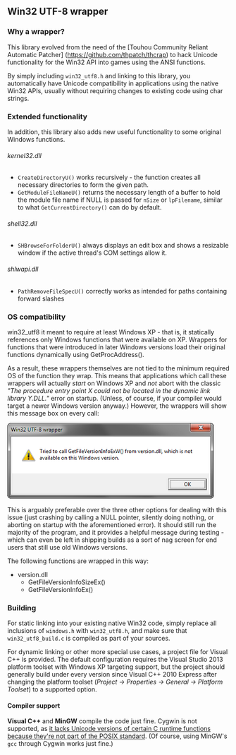 Win32 UTF-8 wrapper
-------------------

### Why a wrapper? ###

This library evolved from the need of the [Touhou Community Reliant Automatic Patcher] (https://github.com/thpatch/thcrap) to hack Unicode functionality for the Win32 API into games using the ANSI functions.

By simply including `win32_utf8.h` and linking to this library, you automatically have Unicode compatibility in applications using the native Win32 APIs, usually without requiring changes to existing code using char strings.

### Extended functionality ###

In addition, this library also adds new useful functionality to some original Windows functions.

###### kernel32.dll ######

* `CreateDirectoryU()` works recursively - the function creates all necessary directories to form the given path.
* `GetModuleFileNameU()` returns the necessary length of a buffer to hold the module file name if NULL is passed for `nSize` or `lpFilename`, similar to what `GetCurrentDirectory()` can do by default.

###### shell32.dll ######

* `SHBrowseForFolderU()` always displays an edit box and shows a resizable window if the active thread's COM settings allow it.

###### shlwapi.dll ######

* `PathRemoveFileSpecU()` correctly works as intended for paths containing forward slashes

### OS compatibility
win32_utf8 it meant to require at least Windows XP - that is, it statically references only Windows functions that were available on XP. Wrappers for functions that were introduced in later Windows versions load their original functions dynamically using GetProcAddress().

As a result, these wrappers themselves are not tied to the minimum required OS of the function they wrap. This means that applications which call these wrappers will actually *start* on Windows XP and *not* abort with the classic *"The procedure entry point X could not be located in the dynamic link library Y.DLL."* error on startup. (Unless, of course, if your compiler would target a newer Windows version anyway.) However, the wrappers will show this message box on every call:

![OS compatibility message box](os_compat.png)

This is arguably preferable over the three other options for dealing with this issue (just crashing by calling a NULL pointer, silently doing nothing, or aborting on startup with the aforementioned error). It should still run the majority of the program, and it provides a helpful message during testing - which can even be left in shipping builds as a sort of nag screen for end users that still use old Windows versions.

The following functions are wrapped in this way:

 * version.dll
	 * GetFileVersionInfoSizeEx()
	 * GetFileVersionInfoEx()

### Building ###
For static linking into your existing native Win32 code, simply replace all inclusions of `windows.h` with `win32_utf8.h`, and make sure that `win32_utf8_build.c` is compiled as part of your sources.

For dynamic linking or other more special use cases, a project file for Visual C++ is provided. The default configuration requires the Visual Studio 2013 platform toolset with Windows XP targeting support, but the project should generally build under every version since Visual C++ 2010 Express after changing the platform toolset (*Project → Properties → General → Platform Toolset*) to a supported option.

#### Compiler support ####
**Visual C++** and **MinGW** compile the code just fine. Cygwin is not supported, as [it lacks Unicode versions of certain C runtime functions because they're not part of the POSIX standard](https://www.cygwin.com/ml/cygwin/2006-03/msg00539.html). (Of course, using MinGW's `gcc` through Cygwin works just fine.)
